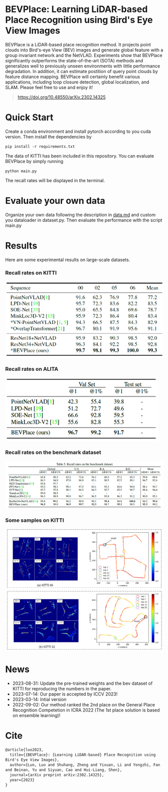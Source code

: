 # BEVPlace: Learning LiDAR-based Place Recognition using Bird's Eye View Images
BEVPlace is a LiDAR-based place recognition method. It projects point clouds into Bird's-eye View (BEV) images and generate global feature with a group invariant network and the NetVLAD. Experiments show that BEVPlace significantly outperforms the state-of-the-art (SOTA) methods and generalizes well to previously unseen environments with little performance degradation. In addition, it can estimate postition of query point clouds by feature distance mapping. BEVPlace will certainly benefit various applications, including loop closure detection, global localization, and SLAM. Please feel free to use and enjoy it!

> https://doi.org/10.48550/arXiv.2302.14325

# Quick Start

Create a conda environment and install pytorch according to you cuda version. Then install the dependencies by 
```
pip install -r requirements.txt
```

The data of KITTI has been included in this repository. You can evaluate BEVPlace by simply running
```
python main.py
```
The recall rates will be displayed in the terminal.

# Evaluate your own data
Organize your own data following the description in [data.md](./data/data.md) and custom you dataloader in dataset.py. Then evaluate the performance with the script main.py

# Results
Here are some experimental results on large-scale datasets.
### Recall rates on KITTI
![KITTI](imgs/KITTI.png)
### Recall rates on ALITA
![KITTI](imgs/ALITA.png)
### Recall rates on the benchmark dataset
![KITTI](imgs/benchmark_dataset.png)

### Some samples on KITTI
![KITTI](imgs/samples.png)

# News
- 2023-08-31: Update the pre-trained weights and the bev dataset of KITTI for reproducing the numbers in the paper. 
- 2023-07-14: Our paper is accepted by ICCV 2023!
- 2023-03-14: Intial version
- 2022-09-02: Our method ranked the 2nd place on the General Place Recognition Competetion in ICRA 2022 (The 1st place solution is based on ensemble learning)!

# Cite
```
@article{luo2023,
  title={{BEVPlace}: {Learning LiDAR-based} Place Recognition using Bird's Eye View Images},
  author={Lun, Luo and Shuhang, Zheng and Yixuan, Li and Yongzhi, Fan and Beinan, Yu and Siyuan, Cao and Hui-Liang, Shen},
  journal={arXiv preprint arXiv:2302.14325},
  year={2023}
}
```
